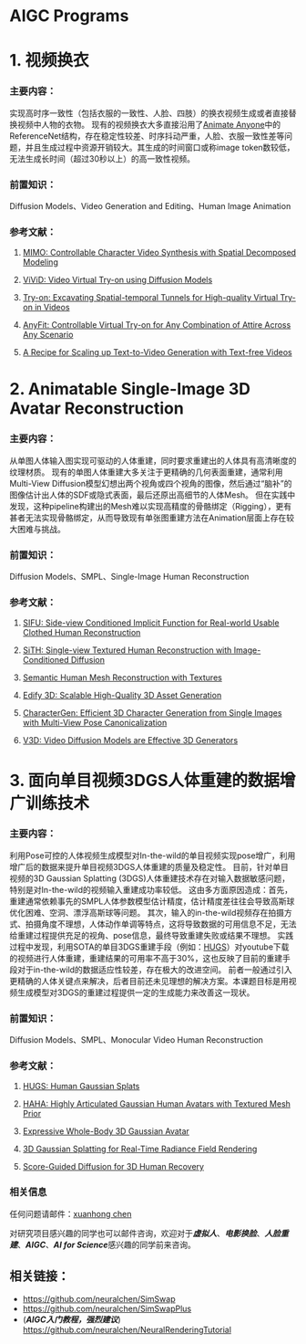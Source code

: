 # AIGC Programs

# 1. 视频换衣
### 主要内容：
实现高时序一致性（包括衣服的一致性、人脸、四肢）的换衣视频生成或者直接替换视频中人物的衣物。
现有的视频换衣大多直接沿用了[Animate Anyone](https://arxiv.org/abs/2311.17117)中的ReferenceNet结构，存在稳定性较差、时序抖动严重，人脸、衣服一致性差等问题，并且生成过程中资源开销较大。其生成的时间窗口或称image token数较低，无法生成长时间（超过30秒以上）的高一致性视频。

### 前置知识：
Diffusion Models、Video Generation and Editing、Human Image Animation

### 参考文献：
1. [MIMO: Controllable Character Video Synthesis with Spatial Decomposed Modeling](https://arxiv.org/abs/2409.16160)

2. [ViViD: Video Virtual Try-on using Diffusion Models](https://arxiv.org/abs/2405.11794)

3. [Try-on: Excavating Spatial-temporal Tunnels for High-quality Virtual Try-on in Videos](https://arxiv.org/abs/2404.17571)

4. [AnyFit: Controllable Virtual Try-on for Any Combination of Attire Across Any Scenario](https://arxiv.org/abs/2405.18172)

5. [A Recipe for Scaling up Text-to-Video Generation with Text-free Videos](https://arxiv.org/abs/2312.15770)

# 2. Animatable Single-Image 3D Avatar Reconstruction
### 主要内容：
从单图人体输入图实现可驱动的人体重建，同时要求重建出的人体具有高清晰度的纹理材质。
现有的单图人体重建大多关注于更精确的几何表面重建，通常利用Multi-View Diffusion模型幻想出两个视角或四个视角的图像，然后通过“脑补”的图像估计出人体的SDF或隐式表面，最后还原出高细节的人体Mesh。
但在实践中发现，这种pipeline构建出的Mesh难以实现高精度的骨骼绑定（Rigging），更有甚者无法实现骨骼绑定，从而导致现有单张图重建方法在Animation层面上存在较大困难与挑战。

### 前置知识：
Diffusion Models、SMPL、Single-Image Human Reconstruction

### 参考文献：

1. [SIFU: Side-view Conditioned Implicit Function for Real-world Usable Clothed Human Reconstruction](https://arxiv.org/abs/2312.06704)

2. [SiTH: Single-view Textured Human Reconstruction with Image-Conditioned Diffusion](https://arxiv.org/abs/2311.15855)

3. [Semantic Human Mesh Reconstruction with Textures](https://arxiv.org/abs/2403.02561)

4. [Edify 3D: Scalable High-Quality 3D Asset Generation](https://arxiv.org/abs/2411.07135)

5. [CharacterGen: Efficient 3D Character Generation from Single Images with Multi-View Pose Canonicalization](https://arxiv.org/abs/2402.17214)

6. [V3D: Video Diffusion Models are Effective 3D Generators](https://arxiv.org/abs/2403.06738)

# 3. 面向单目视频3DGS人体重建的数据增广训练技术
### 主要内容：
利用Pose可控的人体视频生成模型对In-the-wild的单目视频实现pose增广，利用增广后的数据来提升单目视频3DGS人体重建的质量及稳定性。
目前，针对单目视频的3D Gaussian Splatting (3DGS)人体重建技术存在对输入数据敏感问题，特别是对In-the-wild的视频输入重建成功率较低。
这由多方面原因造成：首先，重建通常依赖事先的SMPL人体参数模型估计精度，估计精度差往往会导致高斯球优化困难、空洞、漂浮高斯球等问题。
其次，输入的in-the-wild视频存在拍摄方式、拍摄角度不理想，人体动作单调等特点，这将导致数据的可用信息不足，无法给重建过程提供充足的视角、pose信息，最终导致重建失败或结果不理想。
实践过程中发现，利用SOTA的单目3DGS重建手段（例如：[HUGS](https://arxiv.org/abs/2311.17910)）对youtube下载的视频进行人体重建，重建结果的可用率不高于30%，这也反映了目前的重建手段对于in-the-wild的数据适应性较差，存在极大的改进空间。
前者一般通过引入更精确的人体关键点来解决，后者目前还未见理想的解决方案。本课题目标是用视频生成模型对3DGS的重建过程提供一定的生成能力来改善这一现状。


### 前置知识：
Diffusion Models、SMPL、Monocular Video Human Reconstruction

### 参考文献：

1. [HUGS: Human Gaussian Splats](https://arxiv.org/abs/2311.17910)

2. [HAHA: Highly Articulated Gaussian Human Avatars with Textured Mesh Prior](https://arxiv.org/abs/2404.01053)

3. [Expressive Whole-Body 3D Gaussian Avatar](https://arxiv.org/abs/2407.21686)

4. [3D Gaussian Splatting for Real-Time Radiance Field Rendering](https://arxiv.org/abs/2308.04079)

5. [Score-Guided Diffusion for 3D Human Recovery](https://arxiv.org/abs/2403.09623)


### 相关信息

任何问题请邮件：[xuanhong chen](mailto:chenxuanhongzju@outlook.com)

对研究项目感兴趣的同学也可以邮件咨询，欢迎对于***虚拟人***、***电影换脸***、***人脸重建***、***AIGC***、***AI for Science***感兴趣的同学前来咨询。

## 相关链接：
- https://github.com/neuralchen/SimSwap
- https://github.com/neuralchen/SimSwapPlus
- (***AIGC入门教程，强烈建议***) https://github.com/neuralchen/NeuralRenderingTutorial
